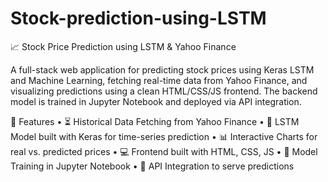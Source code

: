 # Stock-prediction-using-LSTM
📈 Stock Price Prediction using LSTM & Yahoo Finance

A full-stack web application for predicting stock prices using Keras LSTM and Machine Learning, fetching real-time data from Yahoo Finance, and visualizing predictions using a clean HTML/CSS/JS frontend. The backend model is trained in Jupyter Notebook and deployed via API integration.

🚀 Features
	•	⏳ Historical Data Fetching from Yahoo Finance
	•	🧠 LSTM Model built with Keras for time-series prediction
	•	📊 Interactive Charts for real vs. predicted prices
	•	💻 Frontend built with HTML, CSS, JS
	•	🧪 Model Training in Jupyter Notebook
	•	🔌 API Integration to serve predictions
